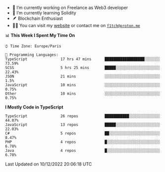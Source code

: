 - 🔭 I’m currently working on Freelance as Web3 developer
- 🌱 I’m currently learning Solidity
- 🪶 Blockchain Enthusiast
- 👨‍💻 You can visit my [website](https://f1tch.xyz) or contact me on [`f1tch@proton.me`](mailto:f1tch@proton.me)

<!--START_SECTION:waka-->
📊 **This Week I Spent My Time On** 

```text
⌚︎ Time Zone: Europe/Paris

💬 Programming Languages: 
TypeScript               17 hrs 47 mins      ██████████████████░░░░░░░   73.59% 
SCSS                     5 hrs 25 mins       █████░░░░░░░░░░░░░░░░░░░░   22.43% 
JSON                     21 mins             ░░░░░░░░░░░░░░░░░░░░░░░░░   1.5% 
JavaScript               10 mins             ░░░░░░░░░░░░░░░░░░░░░░░░░   0.75% 
Other                    10 mins             ░░░░░░░░░░░░░░░░░░░░░░░░░   0.75%

```

**I Mostly Code in TypeScript** 

```text
TypeScript               26 repos            ███████████░░░░░░░░░░░░░░   44.07% 
JavaScript               13 repos            █████░░░░░░░░░░░░░░░░░░░░   22.03% 
C#                       5 repos             ██░░░░░░░░░░░░░░░░░░░░░░░   8.47% 
PHP                      4 repos             █░░░░░░░░░░░░░░░░░░░░░░░░   6.78% 
Java                     4 repos             █░░░░░░░░░░░░░░░░░░░░░░░░   6.78%

```



 Last Updated on 10/12/2022 20:06:18 UTC
<!--END_SECTION:waka-->
